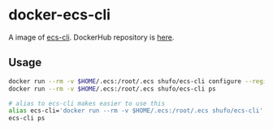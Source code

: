 # docker-ecs-cli

A image of [ecs-cli](https://github.com/aws/amazon-ecs-cli).
DockerHub repository is [here](https://hub.docker.com/r/shufo/ecs-cli).

## Usage

```sh
docker run --rm -v $HOME/.ecs:/root/.ecs shufo/ecs-cli configure --region ap-northeast-1 --cluster cluster-name --access-key your_access_key --secret-key your_secret_key
docker run --rm -v $HOME/.ecs:/root/.ecs shufo/ecs-cli ps

# alias to ecs-cli makes easier to use this
alias ecs-cli='docker run --rm -v $HOME/.ecs:/root/.ecs shufo/ecs-cli'
ecs-cli ps
```
